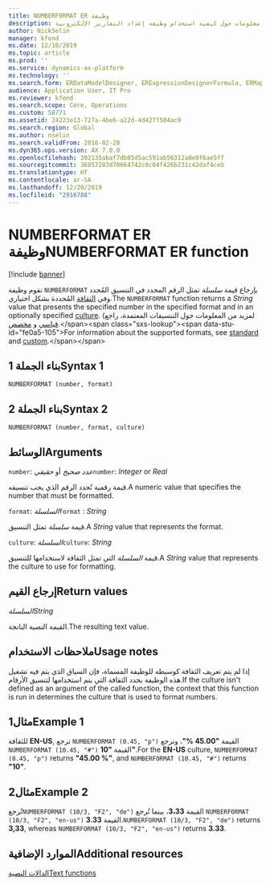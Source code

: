 ```yaml
---
title: NUMBERFORMAT ER وظيفة
description: يوفر هذا الموضوع معلومات حول كيفية استخدام وظيفة إعداد التقارير الإلكترونية NUMBERFORMAT (ER).
author: NickSelin
manager: kfend
ms.date: 12/10/2019
ms.topic: article
ms.prod: ''
ms.service: dynamics-ax-platform
ms.technology: ''
ms.search.form: ERDataModelDesigner, ERExpressionDesignerFormula, ERMappedFormatDesigner, ERModelMappingDesigner
audience: Application User, IT Pro
ms.reviewer: kfend
ms.search.scope: Core, Operations
ms.custom: 58771
ms.assetid: 24223e13-727a-4be6-a22d-4d427f504ac9
ms.search.region: Global
ms.author: nselin
ms.search.validFrom: 2016-02-28
ms.dyn365.ops.version: AX 7.0.0
ms.openlocfilehash: 392135abaf7db05d5ac591ab56312a0e0f6ae5ff
ms.sourcegitcommit: 36857283d70664742c8c04f426b231c42daf4ceb
ms.translationtype: HT
ms.contentlocale: ar-SA
ms.lasthandoff: 12/20/2019
ms.locfileid: "2916788"
---
```

# <span data-ttu-id="fe0a5-103"><a name="NUMBERFORMAT">NUMBERFORMAT ER وظيفة</a></span><span class="sxs-lookup"><span data-stu-id="fe0a5-103"><a name="NUMBERFORMAT">NUMBERFORMAT ER function</a></span></span>

[!include [banner](../includes/banner.md)]

<span data-ttu-id="fe0a5-104">تقوم وظيفة `NUMBERFORMAT` بإرجاع قيمة *سلسلة* تمثل الرقم المحدد في التنسيق المُحدد وفي [الثقافة](https://docs.microsoft.com/bingmaps/rest-services/common-parameters-and-types/supported-culture-codes) المُحددة بشكل اختياري.</span><span class="sxs-lookup"><span data-stu-id="fe0a5-104">The `NUMBERFORMAT` function returns a *String* value that presents the specified number in the specified format and in an optionally specified [culture](https://docs.microsoft.com/bingmaps/rest-services/common-parameters-and-types/supported-culture-codes).</span></span> <span data-ttu-id="fe0a5-105">(لمزيد من المعلومات حول التنسيقات المعتمدة، راجع [قياسي](https://msdn.microsoft.com/library/dwhawy9k(v=vs.110).aspx) و [مخصص](https://msdn.microsoft.com/library/0c899ak8(v=vs.110).aspx).</span><span class="sxs-lookup"><span data-stu-id="fe0a5-105">For information about the supported formats, see [standard](https://msdn.microsoft.com/library/dwhawy9k(v=vs.110).aspx) and [custom](https://msdn.microsoft.com/library/0c899ak8(v=vs.110).aspx).</span></span>

## <a name="syntax-1"></a><span data-ttu-id="fe0a5-106">بناء الجملة 1</span><span class="sxs-lookup"><span data-stu-id="fe0a5-106">Syntax 1</span></span>

```
NUMBERFORMAT (number, format)
```

## <a name="syntax-2"></a><span data-ttu-id="fe0a5-107">بناء الجملة 2</span><span class="sxs-lookup"><span data-stu-id="fe0a5-107">Syntax 2</span></span>

```
NUMBERFORMAT (number, format, culture)
```

## <a name="arguments"></a><span data-ttu-id="fe0a5-108">الوسائط</span><span class="sxs-lookup"><span data-stu-id="fe0a5-108">Arguments</span></span>

<span data-ttu-id="fe0a5-109">`number`: *عدد صحيح* أو *حقيقي*</span><span class="sxs-lookup"><span data-stu-id="fe0a5-109">`number`: *Integer* or *Real*</span></span>

<span data-ttu-id="fe0a5-110">قيمة رقمية تُحدد الرقم الذي يجب تنسيقه.</span><span class="sxs-lookup"><span data-stu-id="fe0a5-110">A numeric value that specifies the number that must be formatted.</span></span>

<span data-ttu-id="fe0a5-111">`format`: *السلسلة*</span><span class="sxs-lookup"><span data-stu-id="fe0a5-111">`format` : *String*</span></span>

<span data-ttu-id="fe0a5-112">قيمة *سلسلة* تمثل التنسيق.</span><span class="sxs-lookup"><span data-stu-id="fe0a5-112">A *String* value that represents the format.</span></span>

<span data-ttu-id="fe0a5-113">`culture`: *السلسلة*</span><span class="sxs-lookup"><span data-stu-id="fe0a5-113">`culture`: *String*</span></span>

<span data-ttu-id="fe0a5-114">قيمة *السلسلة* التي تمثل الثقافة لاستخدامها للتنسيق.</span><span class="sxs-lookup"><span data-stu-id="fe0a5-114">A *String* value that represents the culture to use for formatting.</span></span>

## <a name="return-values"></a><span data-ttu-id="fe0a5-115">إرجاع القيم</span><span class="sxs-lookup"><span data-stu-id="fe0a5-115">Return values</span></span>

<span data-ttu-id="fe0a5-116">*السلسلة*</span><span class="sxs-lookup"><span data-stu-id="fe0a5-116">*String*</span></span>

<span data-ttu-id="fe0a5-117">القيمة النصية الناتجة.</span><span class="sxs-lookup"><span data-stu-id="fe0a5-117">The resulting text value.</span></span>

## <a name="usage-notes"></a><span data-ttu-id="fe0a5-118">ملاحظات الاستخدام</span><span class="sxs-lookup"><span data-stu-id="fe0a5-118">Usage notes</span></span>

<span data-ttu-id="fe0a5-119">إذا لم يتم تعريف الثقافة كوسيطه للوظيفة المسماة، فإن السياق الذي يتم فيه تشغيل هذه الوظيفة يحدد الثقافة التي يتم استخدامها لتنسيق الأرقام.</span><span class="sxs-lookup"><span data-stu-id="fe0a5-119">If the culture isn't defined as an argument of the called function, the context that this function is run in determines the culture that is used to format numbers.</span></span>

## <a name="example-1"></a><span data-ttu-id="fe0a5-120">مثال1</span><span class="sxs-lookup"><span data-stu-id="fe0a5-120">Example 1</span></span>

<span data-ttu-id="fe0a5-121">للثقافة **EN-US**, ترجع `NUMBERFORMAT (0.45, "p")` القيمة **"45.00 %"**، وترجع `NUMBERFORMAT (10.45, "#")` القيمة **"10"**.</span><span class="sxs-lookup"><span data-stu-id="fe0a5-121">For the **EN-US** culture, `NUMBERFORMAT (0.45, "p")` returns **"45.00 %"**, and `NUMBERFORMAT (10.45, "#")` returns **"10"**.</span></span>

## <a name="example-2"></a><span data-ttu-id="fe0a5-122">مثال2</span><span class="sxs-lookup"><span data-stu-id="fe0a5-122">Example 2</span></span>

<span data-ttu-id="fe0a5-123">تُرجع`NUMBERFORMAT (10/3, "F2", "de")` القيمة **3،33**، بينما تُرجع `NUMBERFORMAT (10/3, "F2", "en-us")` القيمة **3.33**.</span><span class="sxs-lookup"><span data-stu-id="fe0a5-123">`NUMBERFORMAT (10/3, "F2", "de")` returns **3,33**, whereas `NUMBERFORMAT (10/3, "F2", "en-us")` returns **3.33**.</span></span>

## <a name="additional-resources"></a><span data-ttu-id="fe0a5-124">الموارد الإضافية</span><span class="sxs-lookup"><span data-stu-id="fe0a5-124">Additional resources</span></span>

[<span data-ttu-id="fe0a5-125">الدالات النصية</span><span class="sxs-lookup"><span data-stu-id="fe0a5-125">Text functions</span></span>](er-functions-category-text.md)
